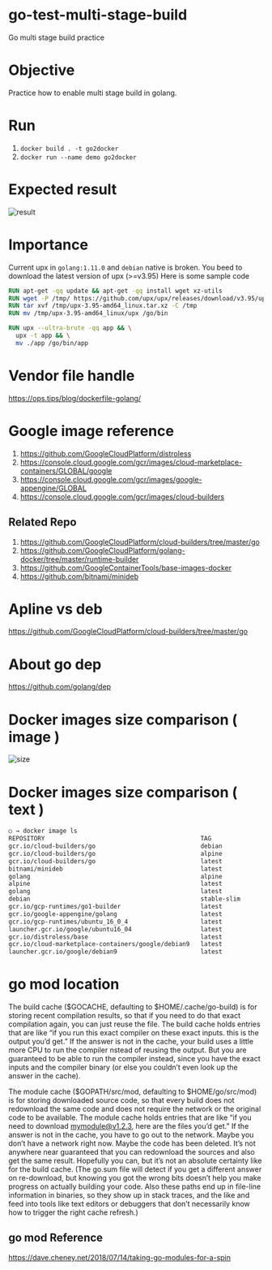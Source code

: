 # go-test-multi-stage-build
Go multi stage build practice 

# Objective
Practice how to enable multi stage build in golang.

# Run
1. `docker build . -t go2docker`
1. `docker run --name demo go2docker`

# Expected result
![result](https://i.imgur.com/VURu2Zs.png)

# Importance
Current upx in `golang:1.11.0` and `debian` native is broken. You beed to download the latest version of upx (>=v3.95)
Here is some sample code
```dockerfile
RUN apt-get -qq update && apt-get -qq install wget xz-utils
RUN wget -P /tmp/ https://github.com/upx/upx/releases/download/v3.95/upx-3.95-amd64_linux.tar.xz
RUN tar xvf /tmp/upx-3.95-amd64_linux.tar.xz -C /tmp
RUN mv /tmp/upx-3.95-amd64_linux/upx /go/bin

RUN upx --ultra-brute -qq app && \
  upx -t app && \
  mv ./app /go/bin/app

```

# Vendor file handle
https://ops.tips/blog/dockerfile-golang/

# Google image reference
1. https://github.com/GoogleCloudPlatform/distroless
1. https://console.cloud.google.com/gcr/images/cloud-marketplace-containers/GLOBAL/google
1. https://console.cloud.google.com/gcr/images/google-appengine/GLOBAL
1. https://console.cloud.google.com/gcr/images/cloud-builders

## Related Repo
1. https://github.com/GoogleCloudPlatform/cloud-builders/tree/master/go
1. https://github.com/GoogleCloudPlatform/golang-docker/tree/master/runtime-builder
1. https://github.com/GoogleContainerTools/base-images-docker
1. https://github.com/bitnami/minideb

# Apline vs deb
https://github.com/GoogleCloudPlatform/cloud-builders/tree/master/go

# About go dep
https://github.com/golang/dep

# Docker images size comparison ( image )
![size](https://i.imgur.com/Q6qXegJ.png)

# Docker images size comparison ( text )
```bash
○ → docker image ls
REPOSITORY                                           TAG                 IMAGE ID            CREATED             SIZE
gcr.io/cloud-builders/go                             debian              b20bb9fbb50d        4 hours ago         796MB
gcr.io/cloud-builders/go                             alpine              db491b449a7f        4 hours ago         539MB
gcr.io/cloud-builders/go                             latest              db491b449a7f        4 hours ago         539MB
bitnami/minideb                                      latest              7ed9c6be650e        16 hours ago        53.7MB
golang                                               alpine              233ed4ed14bf        9 days ago          310MB
alpine                                               latest              196d12cf6ab1        9 days ago          4.41MB
golang                                               latest              fb7a47d8605b        2 weeks ago         776MB
debian                                               stable-slim         414b5dbe710f        2 weeks ago         55.3MB
gcr.io/gcp-runtimes/go1-builder                      latest              4364ab6018d2        3 weeks ago         490MB
gcr.io/google-appengine/golang                       latest              56521497699d        5 months ago        418MB
gcr.io/gcp-runtimes/ubuntu_16_0_4                    latest              37b1fb5420cd        48 years ago        138MB
launcher.gcr.io/google/ubuntu16_04                   latest              37b1fb5420cd        48 years ago        138MB
gcr.io/distroless/base                               latest              1358ac6604c5        48 years ago        16.6MB
gcr.io/cloud-marketplace-containers/google/debian9   latest              db73c6a8f103        48 years ago        103MB
launcher.gcr.io/google/debian9                       latest              db73c6a8f103        48 years ago        103MB
```


# go mod location
The build cache ($GOCACHE, defaulting to $HOME/.cache/go-build) is for storing recent compilation results, so that if you need to do that exact compilation again, you can just reuse the file. The build cache holds entries that are like “if you run this exact compiler on these exact inputs. this is the output you’d get.” If the answer is not in the cache, your build uses a little more CPU to run the compiler nstead of reusing the output. But you are guaranteed to be able to run the compiler instead, since you have the exact inputs and the compiler binary (or else you couldn’t even look up the answer in the cache).

The module cache ($GOPATH/src/mod, defaulting to $HOME/go/src/mod) is for storing downloaded source code, so that every build does not redownload the same code and does not require the network or the original code to be available. The module cache holds entries that are like “if you need to download mymodule@v1.2.3, here are the files you’d get.” If the answer is not in the cache, you have to go out to the network. Maybe you don’t have a network right now. Maybe the code has been deleted. It’s not anywhere near guaranteed that you can redownload the sources and also get the same result. Hopefully you can, but it’s not an absolute certainty like for the build cache. (The go.sum file will detect if you get a different answer on re-download, but knowing you got the wrong bits doesn’t help you make progress on actually building your code. Also these paths end up in file-line information in binaries, so they show up in stack traces, and the like and feed into tools like text editors or debuggers that don’t necessarily know how to trigger the right cache refresh.)

## go mod Reference 
https://dave.cheney.net/2018/07/14/taking-go-modules-for-a-spin
